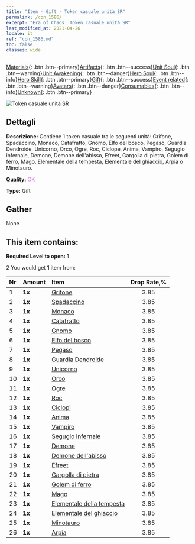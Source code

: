 ```yaml
---
title: "Item - Gift - Token casuale unità SR"
permalink: /con_1586/
excerpt: "Era of Chaos  Token casuale unità SR"
last_modified_at: 2021-04-26
locale: it
ref: "con_1586.md"
toc: false
classes: wide
---
```

 [Materials](/ItemsIT/){: .btn .btn--primary}[Artifacts](/ItemsIT/Artifacts/){: .btn .btn--success}[Unit Soul](/ItemsIT/UnitSoul/){: .btn .btn--warning}[Unit Awakening](/ItemsIT/UnitAwakening/){: .btn .btn--danger}[Hero Soul](/ItemsIT/HeroSoul/){: .btn .btn--info}[Hero Skill](/ItemsIT/HeroSkill/){: .btn .btn--primary}[Gift](/ItemsIT/Gift/){: .btn .btn--success}[Event related](/ItemsIT/Events/){: .btn .btn--warning}[Avatars](/ItemsIT/Avatars/){: .btn .btn--danger}[Consumables](/ItemsIT/Consumables/){: .btn .btn--info}[Unknown](/ItemsIT/Unknown/){: .btn .btn--primary}

 ![Token casuale unità SR](/images/t/i_907181.png)

## Dettagli
 **Descrizione:** Contiene 1 token casuale tra le seguenti unità: Grifone, Spadaccino, Monaco, Catafratto, Gnomo, Elfo del bosco, Pegaso, Guardia Dendroide, Unicorno, Orco, Ogre, Roc, Ciclope, Anima, Vampiro, Segugio infernale, Demone, Demone dell'abisso, Efreet, Gargolla di pietra, Golem di ferro, Mago, Elementale della tempesta, Elementale del ghiaccio, Arpia o Minotauro.

 **Quality:** <span style="color: #DA70D6">OK</span>

 **Type:** Gift

## Gather

  None

## This item contains:

 **Required Level to open:** 1

 2 You would get **1** item  from:

  | Nr | Amount |     Item    | Drop Rate,% |
  |:---|:-------|:------------|:---------:|
  | 1 |  **1x** | [Grifone](/ItemsIT/unt_192/) | 3.85 | 
  | 2 |  **1x** | [Spadaccino](/ItemsIT/unt_193/) | 3.85 | 
  | 3 |  **1x** | [Monaco](/ItemsIT/unt_194/) | 3.85 | 
  | 4 |  **1x** | [Catafratto](/ItemsIT/unt_195/) | 3.85 | 
  | 5 |  **1x** | [Gnomo](/ItemsIT/unt_200/) | 3.85 | 
  | 6 |  **1x** | [Elfo del bosco](/ItemsIT/unt_201/) | 3.85 | 
  | 7 |  **1x** | [Pegaso](/ItemsIT/unt_202/) | 3.85 | 
  | 8 |  **1x** | [Guardia Dendroide](/ItemsIT/unt_203/) | 3.85 | 
  | 9 |  **1x** | [Unicorno](/ItemsIT/unt_204/) | 3.85 | 
  | 10 |  **1x** | [Orco](/ItemsIT/unt_219/) | 3.85 | 
  | 11 |  **1x** | [Ogre](/ItemsIT/unt_220/) | 3.85 | 
  | 12 |  **1x** | [Roc](/ItemsIT/unt_221/) | 3.85 | 
  | 13 |  **1x** | [Ciclopi](/ItemsIT/unt_222/) | 3.85 | 
  | 14 |  **1x** | [Anima](/ItemsIT/unt_210/) | 3.85 | 
  | 15 |  **1x** | [Vampiro](/ItemsIT/unt_211/) | 3.85 | 
  | 16 |  **1x** | [Segugio infernale](/ItemsIT/unt_228/) | 3.85 | 
  | 17 |  **1x** | [Demone](/ItemsIT/unt_229/) | 3.85 | 
  | 18 |  **1x** | [Demone dell'abisso](/ItemsIT/unt_230/) | 3.85 | 
  | 19 |  **1x** | [Efreet](/ItemsIT/unt_231/) | 3.85 | 
  | 20 |  **1x** | [Gargolla di pietra](/ItemsIT/unt_236/) | 3.85 | 
  | 21 |  **1x** | [Golem di ferro](/ItemsIT/unt_237/) | 3.85 | 
  | 22 |  **1x** | [Mago](/ItemsIT/unt_238/) | 3.85 | 
  | 23 |  **1x** | [Elementale della tempesta](/ItemsIT/unt_263/) | 3.85 | 
  | 24 |  **1x** | [Elementale del ghiaccio](/ItemsIT/unt_264/) | 3.85 | 
  | 25 |  **1x** | [Minotauro](/ItemsIT/unt_248/) | 3.85 | 
  | 26 |  **1x** | [Arpia](/ItemsIT/unt_245/) | 3.85 | 
